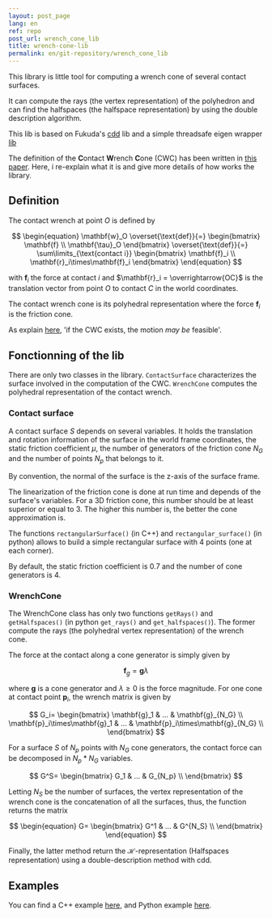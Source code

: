 ```yaml
---
layout: post_page
lang: en
ref: repo
post_url: wrench_cone_lib
title: wrench-cone-lib
permalink: en/git-repository/wrench_cone_lib
---
```


This library is little tool for computing a wrench cone of several contact surfaces.

It can compute the rays (the vertex representation) of the polyhedron and can find the halfspaces (the halfspace representation) by using the double description algorithm.

This lib is based on Fukuda's [cdd](https://www.inf.ethz.ch/personal/fukudak/cdd_home/) lib and a simple threadsafe eigen wrapper [lib](https://github.com/vsamy/eigen-cdd)
<!--more-->

The definition of the **C**ontact **W**rench **C**one (CWC) has been written in [this paper](https://scaron.info/papers/journal/caron-tro-2016.pdf). Here, i re-explain what it is and give more details of how works the library.

## Definition
The contact wrench at point $O$ is defined by

$$
\begin{equation}
    \mathbf{w}_O \overset{\text{def}}{=} 
    \begin{bmatrix}
        \mathbf{f} \\
        \mathbf{\tau}_O
    \end{bmatrix}
    \overset{\text{def}}{=} 
    \sum\limits_{\text{contact i}}
    \begin{bmatrix}
        \mathbf{f}_i \\
        \mathbf{r}_i\times\mathbf{f}_i
    \end{bmatrix}
\end{equation}
$$

with $\mathbf{f}_i$ the force at contact $i$ and $\mathbf{r}_i = \overrightarrow{OC}$ is the translation vector from point $O$ to contact $C$ in the world coordinates.

The contact wrench cone is its polyhedral representation where the force $\mathbf{f}_i$ is the friction cone.

As explain [here](https://scaron.info/teaching/contact-stability.html), 'if the CWC exists, the motion *may be* feasible'.

## Fonctionning of the lib
There are only two classes in the library. `ContactSurface` characterizes the surface involved in the computation of the CWC. `WrenchCone` computes the polyhedral representation of the contact wrench.

### Contact surface
A contact surface $S$ depends on several variables.
It holds the translation and rotation information of the surface in the world frame coordinates, the static friction coefficient $\mu$, the number of generators of the friction cone $N_G$ and the number of points $N_p$ that belongs to it.

By convention, the normal of the surface is the z-axis of the surface frame.

The linearization of the friction cone is done at run time and depends of the surface's variables. For a 3D friction cone, this number should be at least superior or equal to 3. The higher this number is, the better the cone approximation is.

The functions `rectangularSurface()` (in C++) and `rectangular_surface()` (in python) allows to build a simple rectangular surface with 4 points (one at each corner).

By default, the static friction coefficient is 0.7 and the number of cone generators is 4.

### WrenchCone
The WrenchCone class has only two functions `getRays()` and `getHalfspaces()` (in python `get_rays()` and `get_halfspaces()`).
The former compute the rays (the polyhedral vertex representation) of the wrench cone.

The force at the contact along a cone generator is simply given by

$$
\begin{equation}
    \mathbf{f}_g = \mathbf{g}\lambda
\end{equation}
$$

where $\mathbf{g}$ is a cone generator and $\lambda \geq 0$ is the force magnitude. 
For one cone at contact point $\mathbf{p}_i$, the wrench matrix is given by

$$
G_i=
\begin{bmatrix}
    \mathbf{g}_1 & ... & \mathbf{g}_{N_G} \\
    \mathbf{p}_i\times\mathbf{g}_1 & ... & \mathbf{p}_i\times\mathbf{g}_{N_G} \\
\end{bmatrix}
$$

For a surface $S$ of $N_p$ points with $N_G$ cone generators, the contact force can be decomposed in $N_p*N_G$ variables.

$$
G^S=
\begin{bmatrix}
    G_1 & ... & G_{N_p} \\
\end{bmatrix}
$$

Letting $N_S$ be the number of surfaces, the vertex representation of the wrench cone is the concatenation of all the surfaces, thus, the function returns the matrix

$$
\begin{equation}
G=
\begin{bmatrix}
    G^1 & ... & G^{N_S} \\
\end{bmatrix}
\end{equation}
$$

Finally, the latter method return the $\mathcal{H}$-representation (Halfspaces representation) using a double-description method with cdd.

## Examples
You can find a C++ example [here]({{site.url}}/en/blog/wcl-example-cpp), and Python example [here](https://github.com/stephane-caron/pymanoid/blob/master/examples/wrench_cone.py).
